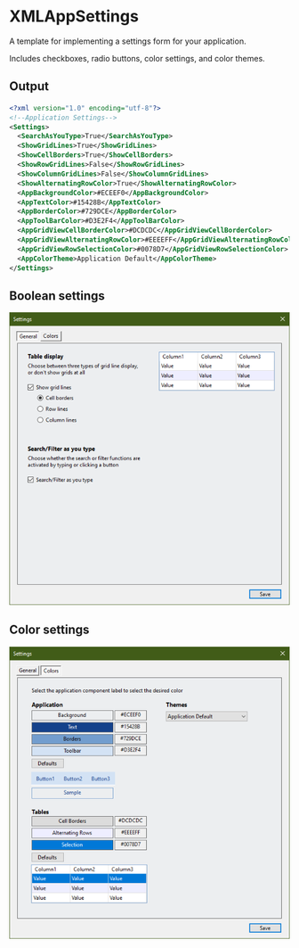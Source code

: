 # XMLAppSettings
A template for implementing a settings form for your application.

Includes checkboxes, radio buttons, color settings, and color themes.

## Output
```xml
<?xml version="1.0" encoding="utf-8"?>
<!--Application Settings-->
<Settings>
  <SearchAsYouType>True</SearchAsYouType>
  <ShowGridLines>True</ShowGridLines>
  <ShowCellBorders>True</ShowCellBorders>
  <ShowRowGridLines>False</ShowRowGridLines>
  <ShowColumnGridLines>False</ShowColumnGridLines>
  <ShowAlternatingRowColor>True</ShowAlternatingRowColor>
  <AppBackgroundColor>#ECEEF0</AppBackgroundColor>
  <AppTextColor>#15428B</AppTextColor>
  <AppBorderColor>#729DCE</AppBorderColor>
  <AppToolBarColor>#D3E2F4</AppToolBarColor>
  <AppGridViewCellBorderColor>#DCDCDC</AppGridViewCellBorderColor>
  <AppGridViewAlternatingRowColor>#EEEEFF</AppGridViewAlternatingRowColor>
  <AppGridViewRowSelectionColor>#0078D7</AppGridViewRowSelectionColor>
  <AppColorTheme>Application Default</AppColorTheme>
</Settings>
```
## Boolean settings
![General](general.png?raw=true "General")

## Color settings
![Colors](colors.png?raw=true "Colors")
